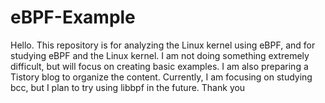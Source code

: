 # eBPF-Example
Hello. This repository is for analyzing the Linux kernel using eBPF, and for studying eBPF and the Linux kernel.
I am not doing something extremely difficult, but will focus on creating basic examples. I am also preparing a Tistory blog to organize the content.
Currently, I am focusing on studying bcc, but I plan to try using libbpf in the future.
Thank you

